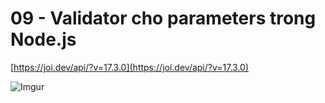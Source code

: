 # 09 - Validator cho parameters trong Node.js   

[https://joi.dev/api/?v=17.3.0](https://joi.dev/api/?v=17.3.0)

![Imgur](https://i.imgur.com/W7ylOz9.png)    